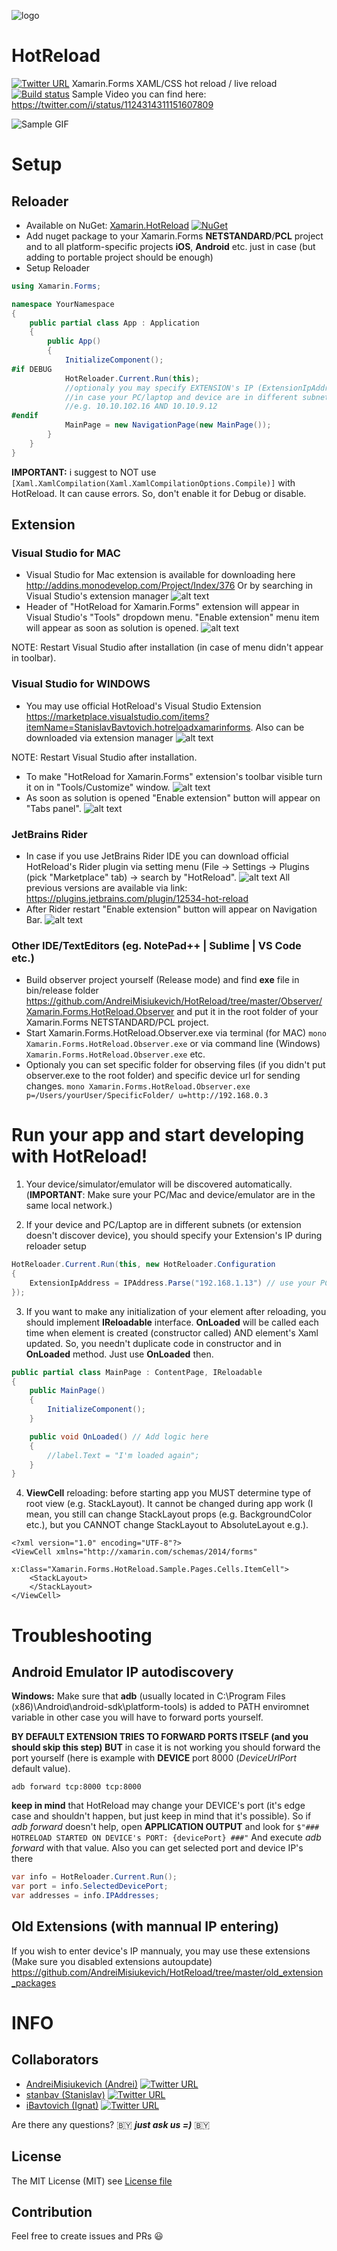 ![logo](https://github.com/AndreiMisiukevich/HotReload/blob/master/logo/hotreload-logodesign-colored.png)

# HotReload
[![Twitter URL](https://img.shields.io/twitter/url/https/github.com/Andrik_Just4Fun/notification-feed.svg?style=social)](https://twitter.com/intent/tweet?url=https%3A%2F%2Fgithub.com%2FAndreiMisiukevich%2FHotReload&text=%23XamarinForms%20%23HotReload%0A%0AXamarin.Forms%20XAML%2FCSS%20hot%20reload%20%2F%20live%20reload)
 Xamarin.Forms XAML/CSS hot reload / live reload [![Build status](https://dev.azure.com/andreimisiukevich/HotReload/_apis/build/status/HotReload-.NET%20Desktop-CI)](https://dev.azure.com/andreimisiukevich/HotReload/_build/latest?definitionId=2)
Sample Video you can find here: https://twitter.com/i/status/1124314311151607809

![Sample GIF](https://github.com/AndreiMisiukevich/HotReload/blob/master/files/gf1.gif?raw=true)

# Setup

## Reloader
* Available on NuGet: [Xamarin.HotReload](http://www.nuget.org/packages/Xamarin.HotReload) [![NuGet](https://img.shields.io/nuget/v/Xamarin.HotReload.svg?label=NuGet)](https://www.nuget.org/packages/Xamarin.HotReload)
* Add nuget package to your Xamarin.Forms **NETSTANDARD**/**PCL** project and to all platform-specific projects **iOS**, **Android** etc. just in case (but adding to portable project should be enough)
* Setup Reloader
```csharp
using Xamarin.Forms;

namespace YourNamespace
{
    public partial class App : Application
    {
        public App()
        {
            InitializeComponent();
#if DEBUG
            HotReloader.Current.Run(this); 
            //optionaly you may specify EXTENSION's IP (ExtensionIpAddress) 
            //in case your PC/laptop and device are in different subnets
            //e.g. 10.10.102.16 AND 10.10.9.12
#endif
            MainPage = new NavigationPage(new MainPage());
        }
    }
}
```
**IMPORTANT:** i suggest to NOT use ```[Xaml.XamlCompilation(Xaml.XamlCompilationOptions.Compile)]``` with HotReload. It can cause errors. So, don't enable it for Debug or disable.

## Extension

### Visual Studio for **MAC**

* Visual Studio for Mac extension is available for downloading here http://addins.monodevelop.com/Project/Index/376 
Or by searching in Visual Studio's extension manager
![alt text](https://github.com/AndreiMisiukevich/HotReload/blob/master/files/mac_extension_manager.png)
* Header of "HotReload for Xamarin.Forms" extension will appear in Visual Studio's "Tools" dropdown menu.
 "Enable extension" menu item will appear as soon as solution is opened.
 ![alt text](https://github.com/AndreiMisiukevich/HotReload/blob/master/files/mac_extension_menu.png)

NOTE: Restart Visual Studio after installation (in case of menu didn't appear in toolbar).

### Visual Studio for **WINDOWS**

* You may use official HotReload's Visual Studio Extension https://marketplace.visualstudio.com/items?itemName=StanislavBavtovich.hotreloadxamarinforms. Also can be downloaded via extension manager 
 ![alt text](https://github.com/AndreiMisiukevich/HotReload/blob/master/files/win_extension_manager.png)
 
NOTE: Restart Visual Studio after installation.
* To make "HotReload for Xamarin.Forms" extension's toolbar visible turn it on in "Tools/Customize" window.
 ![alt text](https://github.com/AndreiMisiukevich/HotReload/blob/master/files/win_extension_enable.png)
 * As soon as solution is opened "Enable extension" button will appear on "Tabs panel".
 ![alt text](https://github.com/AndreiMisiukevich/HotReload/blob/master/files/win_extension_tab.png)
 
### JetBrains **Rider**

* In case if you use JetBrains Rider IDE you can download official HotReload's Rider plugin via setting menu (File -> Settings -> Plugins (pick "Marketplace" tab) -> search by "HotReload".
![alt text](https://github.com/AndreiMisiukevich/HotReload/blob/master/files/rider_extension_manager.png)
All previous versions are available via link: https://plugins.jetbrains.com/plugin/12534-hot-reload
* After Rider restart "Enable extension" button will appear on Navigation Bar.
![alt text](https://github.com/AndreiMisiukevich/HotReload/blob/master/files/rider_extension_tab.png)

### Other IDE/TextEditors (eg. NotePad++ | Sublime | VS Code etc.)

* Build observer project yourself (Release mode) and find **exe** file in bin/release folder https://github.com/AndreiMisiukevich/HotReload/tree/master/Observer/Xamarin.Forms.HotReload.Observer and put it in the root folder of your Xamarin.Forms NETSTANDARD/PCL project.
* Start Xamarin.Forms.HotReload.Observer.exe via terminal (for MAC) ```mono Xamarin.Forms.HotReload.Observer.exe``` or via command line (Windows) ```Xamarin.Forms.HotReload.Observer.exe``` etc.
* Optionaly you can set specific folder for observing files (if you didn't put observer.exe to the root folder) and specific device url for sending changes.
```mono Xamarin.Forms.HotReload.Observer.exe p=/Users/yourUser/SpecificFolder/ u=http://192.168.0.3```

# Run your app and start developing with **HotReload**!

1) Your device/simulator/emulator will be discovered automatically. (**IMPORTANT**: 
Make sure your PC/Mac and device/emulator are in the same local network.)

2) If your device and PC/Laptop are in different subnets (or extension doesn't discover device), you should specify your Extension's IP during reloader setup

```csharp
HotReloader.Current.Run(this, new HotReloader.Configuration
{
    ExtensionIpAddress = IPAddress.Parse("192.168.1.13") // use your PC/Laptop IP
});
```

3) If you want to make any initialization of your element after reloading, you should implement **IReloadable** interface. **OnLoaded** will be called each time when element is created (constructor called) AND element's Xaml updated. So, you needn't duplicate code in constructor and in **OnLoaded** method. Just use **OnLoaded** then.

```csharp
public partial class MainPage : ContentPage, IReloadable
{
    public MainPage()
    {
        InitializeComponent();
    }

    public void OnLoaded() // Add logic here
    {
        //label.Text = "I'm loaded again";
    }
}
```

4) **ViewCell** reloading: before starting app you MUST determine type of root view (e.g. StackLayout). It cannot be changed during app work (I mean, you still can change StackLayout props (e.g. BackgroundColor etc.), but you CANNOT change StackLayout to AbsoluteLayout e.g.). 

```xaml
<?xml version="1.0" encoding="UTF-8"?>
<ViewCell xmlns="http://xamarin.com/schemas/2014/forms" 
          x:Class="Xamarin.Forms.HotReload.Sample.Pages.Cells.ItemCell">
    <StackLayout>
    </StackLayout>
</ViewCell>
```

# Troubleshooting

## Android Emulator IP autodiscovery
**Windows:** Make sure that **adb** (usually located in C:\Program Files (x86)\Android\android-sdk\platform-tools) is added to PATH enviromnet variable in other case you will have to forward ports yourself.

**BY DEFAULT EXTENSION TRIES TO FORWARD PORTS ITSELF (and you should skip this step) BUT** in case it is not working you should forward the port yourself (here is example with **DEVICE** port 8000 (*DeviceUrlPort* default value).

```
adb forward tcp:8000 tcp:8000
```

**keep in mind** that HotReload may change your DEVICE's port (it's edge case and shouldn't happen, but just keep in mind that it's possible).
So if *adb forward* doesn't help, open **APPLICATION OUTPUT** and look for ```$"### HOTRELOAD STARTED ON DEVICE's PORT: {devicePort} ###"```
And execute *adb forward*  with that value. Also you can get selected port and device IP's there

```csharp
var info = HotReloader.Current.Run();
var port = info.SelectedDevicePort;
var addresses = info.IPAddresses;
```

## Old Extensions (with mannual IP entering)
If you wish to enter device's IP mannualy, you may use these extensions (Make sure you disabled extensions autoupdate)
https://github.com/AndreiMisiukevich/HotReload/tree/master/old_extension_packages

# INFO

## Collaborators
- [AndreiMisiukevich (Andrei)](https://github.com/AndreiMisiukevich) [![Twitter URL](https://img.shields.io/twitter/url/https/twitter.com/Andrik_Just4Fun.svg?style=social&label=Follow%20%40Andrik_Just4Fun)](https://twitter.com/Andrik_Just4Fun)
- [stanbav (Stanislav)](https://github.com/stanbav) [![Twitter URL](https://img.shields.io/twitter/url/https/twitter.com/stasbavtovich.svg?style=social&label=Follow%20%40stasbavtovich)](https://twitter.com/stasbavtovich)
- [iBavtovich (Ignat)](https://github.com/iBavtovich) [![Twitter URL](https://img.shields.io/twitter/url/https/twitter.com/iBavtovich.svg?style=social&label=Follow%20%40iBavtovich)](https://twitter.com/iBavtovich)

Are there any questions? 🇧🇾 ***just ask us =)*** 🇧🇾

## License
The MIT License (MIT) see [License file](LICENSE)

## Contribution
Feel free to create issues and PRs 😃

